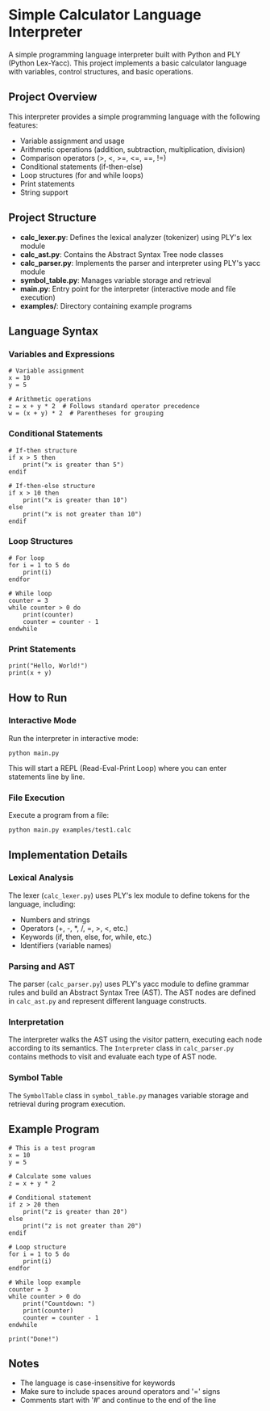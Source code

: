 # Simple Calculator Language Interpreter

A simple programming language interpreter built with Python and PLY (Python Lex-Yacc). This project implements a basic calculator language with variables, control structures, and basic operations.

## Project Overview

This interpreter provides a simple programming language with the following features:

- Variable assignment and usage
- Arithmetic operations (addition, subtraction, multiplication, division)
- Comparison operators (>, <, >=, <=, ==, !=)
- Conditional statements (if-then-else)
- Loop structures (for and while loops)
- Print statements
- String support

## Project Structure

- **calc_lexer.py**: Defines the lexical analyzer (tokenizer) using PLY's lex module
- **calc_ast.py**: Contains the Abstract Syntax Tree node classes
- **calc_parser.py**: Implements the parser and interpreter using PLY's yacc module
- **symbol_table.py**: Manages variable storage and retrieval
- **main.py**: Entry point for the interpreter (interactive mode and file execution)
- **examples/**: Directory containing example programs

## Language Syntax

### Variables and Expressions

```
# Variable assignment
x = 10
y = 5

# Arithmetic operations
z = x + y * 2  # Follows standard operator precedence
w = (x + y) * 2  # Parentheses for grouping
```

### Conditional Statements

```
# If-then structure
if x > 5 then
    print("x is greater than 5")
endif

# If-then-else structure
if x > 10 then
    print("x is greater than 10")
else
    print("x is not greater than 10")
endif
```

### Loop Structures

```
# For loop
for i = 1 to 5 do
    print(i)
endfor

# While loop
counter = 3
while counter > 0 do
    print(counter)
    counter = counter - 1
endwhile
```

### Print Statements

```
print("Hello, World!")
print(x + y)
```

## How to Run

### Interactive Mode

Run the interpreter in interactive mode:

```
python main.py
```

This will start a REPL (Read-Eval-Print Loop) where you can enter statements line by line.

### File Execution

Execute a program from a file:

```
python main.py examples/test1.calc
```

## Implementation Details

### Lexical Analysis

The lexer (`calc_lexer.py`) uses PLY's lex module to define tokens for the language, including:
- Numbers and strings
- Operators (+, -, *, /, =, >, <, etc.)
- Keywords (if, then, else, for, while, etc.)
- Identifiers (variable names)

### Parsing and AST

The parser (`calc_parser.py`) uses PLY's yacc module to define grammar rules and build an Abstract Syntax Tree (AST). The AST nodes are defined in `calc_ast.py` and represent different language constructs.

### Interpretation

The interpreter walks the AST using the visitor pattern, executing each node according to its semantics. The `Interpreter` class in `calc_parser.py` contains methods to visit and evaluate each type of AST node.

### Symbol Table

The `SymbolTable` class in `symbol_table.py` manages variable storage and retrieval during program execution.

## Example Program

```
# This is a test program
x = 10
y = 5

# Calculate some values
z = x + y * 2

# Conditional statement
if z > 20 then
    print("z is greater than 20")
else
    print("z is not greater than 20")
endif

# Loop structure
for i = 1 to 5 do
    print(i)
endfor

# While loop example
counter = 3
while counter > 0 do
    print("Countdown: ")
    print(counter)
    counter = counter - 1
endwhile

print("Done!")
```

## Notes

- The language is case-insensitive for keywords
- Make sure to include spaces around operators and '=' signs
- Comments start with '#' and continue to the end of the line